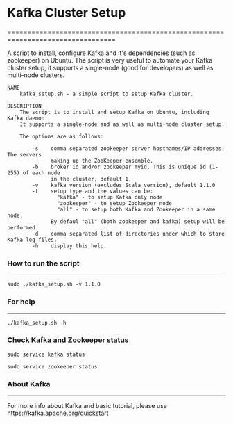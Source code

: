 # Kafka Cluster Setup
=================================================================================

A script to install, configure Kafka and it's dependencies (such as zookeeper) on Ubuntu. The script is very useful to automate your Kafka cluster setup, it supports a single-node (good for developers) as well as multi-node clusters.
```
NAME
	kafka_setup.sh - a simple script to setup Kafka cluster.

DESCRIPTION
	The script is to install and setup Kafka on Ubuntu, including Kafka daemon. 
	It supports a single-node and as well as multi-node cluster setup.

	The options are as follows:

    	-s    comma separated zookeeper server hostnames/IP addresses. The servers 
              making up the ZooKeeper ensemble.
    	-b    broker id and/or zookeeper myid. This is unique id (1-255) of each node
              in the cluster, default 1.
    	-v    kafka version (excludes Scala version), default 1.1.0
    	-t    setup type and the values can be:
                "kafka" - to setup Kafka only node
                "zookeeper" - to setup Zookeeper node
                "all" - to setup both Kafka and Zookeeper in a same node.
              By defaul "all" (both zookeeper and kafka) setup will be performed.
    	-d    comma separated list of directories under which to store Kafka log files.
    	-h    display this help.
```

### How to run the script
-------------------------
```
sudo ./kafka_setup.sh -v 1.1.0
```

### For help
------------
```
./kafka_setup.sh -h 
```

### Check Kafka and Zookeeper status
```
sudo service kafka status

sudo service zookeeper status
```

### About Kafka
---------------
For more info about Kafka and basic tutorial, please use https://kafka.apache.org/quickstart
